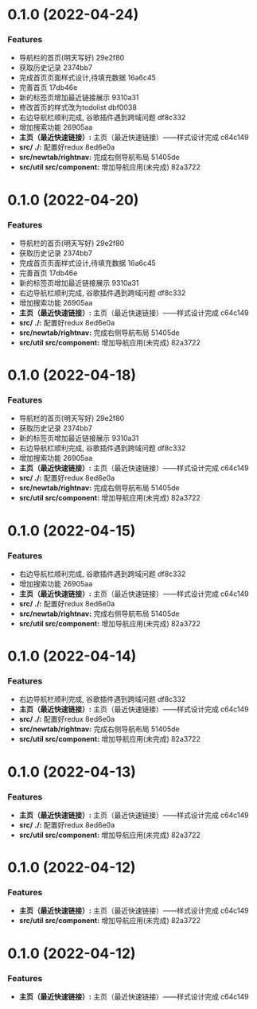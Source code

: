 # 0.1.0 (2022-04-24)


### Features

* 导航栏的首页(明天写好) 29e2f80
* 获取历史记录 2374bb7
* 完成首页页面样式设计,待填充数据 16a6c45
* 完善首页 17db46e
* 新的标签页增加最近链接展示 9310a31
* 修改首页的样式改为todolist dbf0038
* 右边导航栏顺利完成, 谷歌插件遇到跨域问题 df8c332
* 增加搜索功能 26905aa
* **主页（最近快速链接）:** 主页（最近快速链接）——样式设计完成 c64c149
* **src/ ./:** 配置好redux 8ed6e0a
* **src/newtab/rightnav:** 完成右侧导航布局 51405de
* **src/util src/component:** 增加导航应用(未完成) 82a3722



# 0.1.0 (2022-04-20)


### Features

* 导航栏的首页(明天写好) 29e2f80
* 获取历史记录 2374bb7
* 完成首页页面样式设计,待填充数据 16a6c45
* 完善首页 17db46e
* 新的标签页增加最近链接展示 9310a31
* 右边导航栏顺利完成, 谷歌插件遇到跨域问题 df8c332
* 增加搜索功能 26905aa
* **主页（最近快速链接）:** 主页（最近快速链接）——样式设计完成 c64c149
* **src/ ./:** 配置好redux 8ed6e0a
* **src/newtab/rightnav:** 完成右侧导航布局 51405de
* **src/util src/component:** 增加导航应用(未完成) 82a3722



# 0.1.0 (2022-04-18)


### Features

* 导航栏的首页(明天写好) 29e2f80
* 获取历史记录 2374bb7
* 新的标签页增加最近链接展示 9310a31
* 右边导航栏顺利完成, 谷歌插件遇到跨域问题 df8c332
* 增加搜索功能 26905aa
* **主页（最近快速链接）:** 主页（最近快速链接）——样式设计完成 c64c149
* **src/ ./:** 配置好redux 8ed6e0a
* **src/newtab/rightnav:** 完成右侧导航布局 51405de
* **src/util src/component:** 增加导航应用(未完成) 82a3722



# 0.1.0 (2022-04-15)


### Features

* 右边导航栏顺利完成, 谷歌插件遇到跨域问题 df8c332
* 增加搜索功能 26905aa
* **主页（最近快速链接）:** 主页（最近快速链接）——样式设计完成 c64c149
* **src/ ./:** 配置好redux 8ed6e0a
* **src/newtab/rightnav:** 完成右侧导航布局 51405de
* **src/util src/component:** 增加导航应用(未完成) 82a3722



# 0.1.0 (2022-04-14)


### Features

* 右边导航栏顺利完成, 谷歌插件遇到跨域问题 df8c332
* **主页（最近快速链接）:** 主页（最近快速链接）——样式设计完成 c64c149
* **src/ ./:** 配置好redux 8ed6e0a
* **src/newtab/rightnav:** 完成右侧导航布局 51405de
* **src/util src/component:** 增加导航应用(未完成) 82a3722



# 0.1.0 (2022-04-13)


### Features

* **主页（最近快速链接）:** 主页（最近快速链接）——样式设计完成 c64c149
* **src/ ./:** 配置好redux 8ed6e0a
* **src/util src/component:** 增加导航应用(未完成) 82a3722



# 0.1.0 (2022-04-12)


### Features

* **主页（最近快速链接）:** 主页（最近快速链接）——样式设计完成 c64c149
* **src/util src/component:** 增加导航应用(未完成) 82a3722



# 0.1.0 (2022-04-12)


### Features

* **主页（最近快速链接）:** 主页（最近快速链接）——样式设计完成 c64c149




